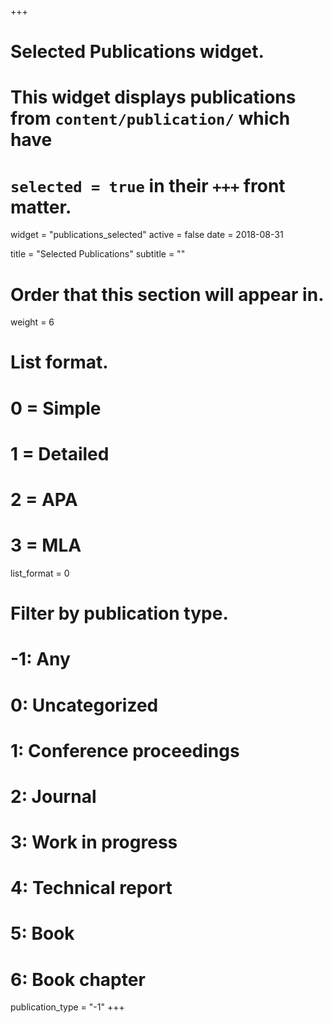 +++
# Selected Publications widget.
# This widget displays publications from `content/publication/` which have
# `selected = true` in their `+++` front matter.
widget = "publications_selected"
active = false
date = 2018-08-31

title = "Selected Publications"
subtitle = ""

# Order that this section will appear in.
weight = 6

# List format.
#   0 = Simple
#   1 = Detailed
#   2 = APA
#   3 = MLA
list_format  = 0

# Filter by publication type.
# -1: Any
#  0: Uncategorized
#  1: Conference proceedings
#  2: Journal
#  3: Work in progress
#  4: Technical report
#  5: Book
#  6: Book chapter
publication_type = "-1"
+++

